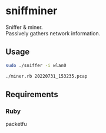 # sniffminer

Sniffer &amp; miner.  
Passively gathers network information.

## Usage

```sh
sudo ./sniffer -i wlan0
```

```sh
./miner.rb 20220731_153235.pcap
```

## Requirements

### Ruby

packetfu
